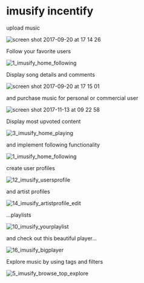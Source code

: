 
# imusify incentify

upload music

![screen shot 2017-09-20 at 17 14 26](https://user-images.githubusercontent.com/28622235/30651921-4f77f382-9e27-11e7-8429-e0b422ae87e8.png)


Follow your favorite users

![1_imusify_home_following](https://user-images.githubusercontent.com/28622235/32715978-8db4cb96-c854-11e7-8560-270a0899f2b6.jpg)


Display song details and comments

![screen shot 2017-09-20 at 17 15 01](https://user-images.githubusercontent.com/28622235/30651920-4f74f3b2-9e27-11e7-8a85-c0e030ec82aa.png)


and purchase music for personal or commercial user

![screen shot 2017-11-13 at 09 22 58](https://user-images.githubusercontent.com/28622235/32715889-49f7a20c-c854-11e7-962e-8a5a405efd30.png)


Display most upvoted content

![3_imusify_home_playing](https://user-images.githubusercontent.com/28622235/30651574-6c8e1e84-9e26-11e7-8950-031e9a1b9fae.jpg)


and implement following functionality

![1_imusify_home_following](https://user-images.githubusercontent.com/28622235/30651606-82fe1494-9e26-11e7-90ff-a6f3e15824c0.jpg)


create user profiles

![12_imusify_usersprofile](https://user-images.githubusercontent.com/28622235/30651598-7e55011e-9e26-11e7-9932-87aedc8e7099.jpg)


and artist profiles

![14_imusify_artistprofile_edit](https://user-images.githubusercontent.com/28622235/30651597-7dbba5e6-9e26-11e7-8025-7be154c0e6c5.jpg)


...playlists

![10_imusify_yourplaylist](https://user-images.githubusercontent.com/28622235/30651584-736ce3c0-9e26-11e7-8e3a-6221e10c60eb.jpg)


and check out this beautiful player...

![16_imusify_bigplayer](https://user-images.githubusercontent.com/28622235/30651618-8d1af690-9e26-11e7-8872-9b331b1f9f20.jpg)


Explore music by using tags and filters

![5_imusify_browse_top_explore](https://user-images.githubusercontent.com/28622235/32716000-9c12607c-c854-11e7-8fb0-37c50903aac8.jpg)
